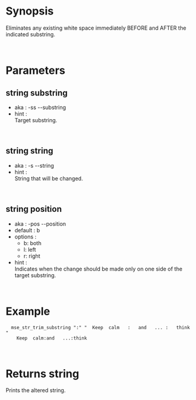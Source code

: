 # Synopsis

Eliminates any existing white space immediately BEFORE and AFTER the indicated 
substring.



&nbsp;

# Parameters

## string substring

- aka       : -ss --substring
- hint      :  
  Target substring.

&nbsp;


## string string

- aka       : -s --string
- hint      :  
  String that will be changed.

&nbsp;


## string position

- aka       : -pos --position
- default   : b
- options   :
  - b: both
  - l: left
  - r: right
- hint      :  
  Indicates when the change should be made only on one side of the target 
  substring.

&nbsp;



# Example

``` shell
  mse_str_trim_substring ":" "  Keep  calm   :   and   ... :   think  "
    Keep  calm:and   ...:think
```


&nbsp;

# Returns string

Prints the altered string.